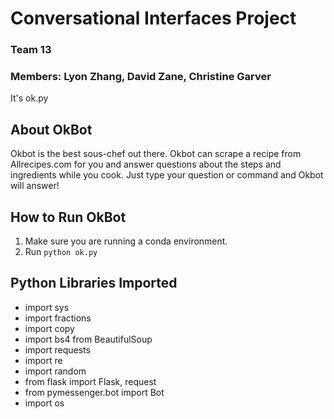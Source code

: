 # Conversational Interfaces Project
### Team 13
### Members: Lyon Zhang, David Zane, Christine Garver

It's ok.py

## About OkBot
Okbot is the best sous-chef out there. Okbot can scrape a recipe from Allrecipes.com for you and answer questions about the steps and ingredients while you cook. Just type your question or command and Okbot will answer!

## How to Run OkBot
1. Make sure you are running a conda environment.
2. Run `python ok.py`

## Python Libraries Imported
- import sys
- import fractions
- import copy
- import bs4 from BeautifulSoup
- import requests
- import re
- import random
- from flask import Flask, request
- from pymessenger.bot import Bot
- import os
